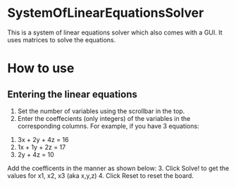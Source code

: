 # SystemOfLinearEquationsSolver
This is a system of linear equations solver which also comes with a GUI. It uses matrices to solve the equations.

# How to use
## Entering the linear equations
1. Set the number of variables using the scrollbar in the top.
2. Enter the coeffecients (only integers) of the variables in the corresponding columns. For example, if you have 3 equations: 
  1) 3x + 2y + 4z = 16
  2) 1x + 1y + 2z = 17
  3) 2y + 4z = 10
  
  Add the coefficents in the manner as shown below:
3. Click Solve! to get the values for x1, x2, x3 (aka x,y,z)
4. Click Reset to reset the board.

